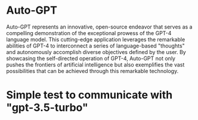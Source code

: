 # Auto-GPT
Auto-GPT represents an innovative, open-source endeavor that serves as a compelling demonstration of the exceptional prowess of the GPT-4 language model. This cutting-edge application leverages the remarkable abilities of GPT-4 to interconnect a series of language-based "thoughts" and autonomously accomplish diverse objectives defined by the user. By showcasing the self-directed operation of GPT-4, Auto-GPT not only pushes the frontiers of artificial intelligence but also exemplifies the vast possibilities that can be achieved through this remarkable technology.

# Simple test to communicate with "gpt-3.5-turbo"

